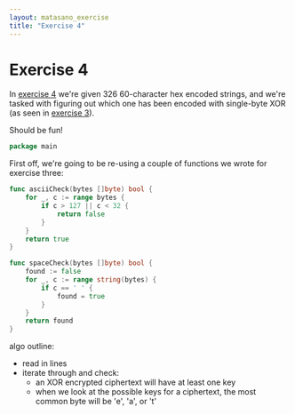 ```yaml
---
layout: matasano_exercise
title: "Exercise 4"
---
```


# Exercise 4

In [exercise 4](http://cryptopals.com/sets/1/challenges/4) we're given
326 60-character hex encoded strings, and we're tasked with figuring out
which one has been encoded with single-byte XOR (as seen in [exercise 3](/matasano/ex03.html)).

Should be fun!

```go
package main
```

 First off, we're going to be re-using a couple of functions we wrote
for exercise three:

```go
func asciiCheck(bytes []byte) bool {
	for _, c := range bytes {
		if c > 127 || c < 32 {
			return false
		}
	}
	return true
}

func spaceCheck(bytes []byte) bool {
	found := false
	for _, c := range string(bytes) {
		if c == ' ' {
			found = true
		}
	}
	return found
}
```


algo outline:

- read in lines
- iterate through and check:
	- an XOR encrypted ciphertext will have at least one key
	- when we look at the possible keys for a ciphertext, the most common
	byte will be 'e', 'a', or 't'
